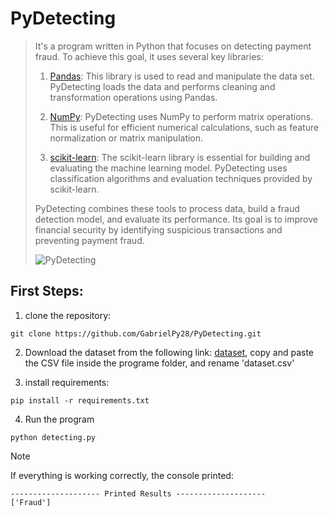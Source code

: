 # PyDetecting
> It's a program written in Python that focuses on detecting payment fraud. To achieve this goal, it uses several key libraries:
>
> 1. [Pandas](https://pandas.pydata.org/docs/): This library is used to read and manipulate the data set. PyDetecting loads the data and performs cleaning and transformation operations using Pandas.
>
> 2. [NumPy](https://numpy.org/doc/stable/): PyDetecting uses NumPy to perform matrix operations. This is useful for efficient numerical calculations, such as feature normalization or matrix manipulation.
> 
> 3. [scikit-learn](https://scikit-learn.org/): The scikit-learn library is essential for building and evaluating the machine learning model. PyDetecting uses classification algorithms and evaluation techniques provided by scikit-learn.
>
> PyDetecting combines these tools to process data, build a fraud detection model, and evaluate its performance. Its goal is to improve financial security by identifying suspicious transactions and preventing payment fraud.
>
> ![PyDetecting](https://th.bing.com/th/id/OIG1.C9txntmWwUSbMadWtIY4?w=1024&h=1024&rs=1&pid=ImgDetMain)

## First Steps:
1. clone the repository:
```
git clone https://github.com/GabrielPy28/PyDetecting.git
```

2. Download the dataset from the following link: [dataset](https://www.kaggle.com/datasets/jainilcoder/online-payment-fraud-detection), copy and paste the CSV file inside the programe folder, and rename 'dataset.csv'

3. install requirements:
```
pip install -r requirements.txt
```

4. Run the program
```
python detecting.py
```

> [!NOTE]
> If everything is working correctly, the console printed: 
> ```
> -------------------- Printed Results --------------------
> ['Fraud']
> ```
